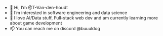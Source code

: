 - 👋 Hi, I’m @T-Van-den-houdt
- 👀 I’m interested in software engineering and data science
- 🌱 I love AI/Data stuff, Full-stack web dev and am currently learning more about game development
- 📫 You can reach me on discord @buuuldog

<!---
T-Van-den-houdt/T-Van-den-houdt is a ✨ special ✨ repository because its `README.md` (this file) appears on your GitHub profile.
You can click the Preview link to take a look at your changes.
--->
